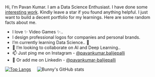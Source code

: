 Hi, I’m Pavan Kumar. I am a Data Science Enthusiast. I have done some [interesting work](https://github.com/pavankumarbalijepalli?tab=repositories). Kindly leave a star if you found anything helpful. I just want to build a decent portfolio for my learnings. Here are some random facts about me.
- I love ✨ Video Games ✨..
- I design professional logos for companies and personal brands.
- I’m currently learning Data Science.. 🌱
- 💞️ I’m looking to collaborate on AI and Deep Learning..
- 📫 Just ping me on Instagram - [@pavankumar.balijepalli](https://www.instagram.com/pavankumar.balijepalli)
- 👔 Or add me on Linkedin - [@pavankumar-balijepalli](https://www.linkedin.com/in/pavan-kumar-balijepalli/)

[![Top Langs](https://github-readme-stats.vercel.app/api/top-langs/?username=pavankumarbalijepalli&hide=scss,html)](https://github.com/anuraghazra/github-readme-stats)
&nbsp;&nbsp;&nbsp;&nbsp;![Bunny's GitHub stats](https://github-readme-stats.vercel.app/api?username=pavankumarbalijepalli&show_icons=true)


<br/>

<!---
pavankumarbalijepalli/pavankumarbalijepalli is a ✨ special ✨ repository because its `README.md` (this file) appears on your GitHub profile.
You can click the Preview link to take a look at your changes.
--->
